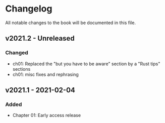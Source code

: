 # Changelog

All notable changes to the book will be documented in this file.


## v2021.2 - Unreleased

### Changed

* ch01: Replaced the "but you have to be aware" section by a "Rust tips" sections
* ch01: misc fixes and rephrasing



## v2021.1 - 2021-02-04

### Added

* Chapter 01: Early access release